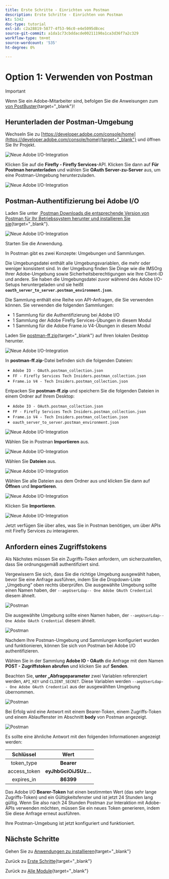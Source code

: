 ```yaml
---
title: Erste Schritte - Einrichten von Postman
description: Erste Schritte - Einrichten von Postman
kt: 5342
doc-type: tutorial
exl-id: c2a28819-5877-4f53-96c0-e4e5095d8cec
source-git-commit: a1da1c73cbddacde00211190a1ca3d36f7a2c329
workflow-type: tm+mt
source-wordcount: '535'
ht-degree: 0%

---
```


# Option 1: Verwenden von Postman

>[!IMPORTANT]
>
>Wenn Sie ein Adobe-Mitarbeiter sind, befolgen Sie die Anweisungen zum [&#x200B; von PostBuster](./ex8.md){target="_blank"}!

## Herunterladen der Postman-Umgebung

Wechseln Sie zu [https://developer.adobe.com/console/home](https://developer.adobe.com/console/home){target="_blank"} und öffnen Sie Ihr Projekt.

![Neue Adobe I/O-Integration](./images/iopr.png)

Klicken Sie auf die **Firefly - Firefly Services**-API. Klicken Sie dann auf **Für Postman herunterladen** und wählen Sie **OAuth Server-zu-Server** aus, um eine Postman-Umgebung herunterzuladen.

![Neue Adobe I/O-Integration](./images/iopm.png)

## Postman-Authentifizierung bei Adobe I/O

Laden Sie unter [&#x200B; Postman Downloads die entsprechende Version von Postman für Ihr Betriebssystem herunter und installieren Sie sie](https://www.postman.com/downloads/){target="_blank"}.

![Neue Adobe I/O-Integration](./images/getstarted.png)

Starten Sie die Anwendung.

In Postman gibt es zwei Konzepte: Umgebungen und Sammlungen.

Die Umgebungsdatei enthält alle Umgebungsvariablen, die mehr oder weniger konsistent sind. In der Umgebung finden Sie Dinge wie die IMSOrg Ihrer Adobe-Umgebung sowie Sicherheitsberechtigungen wie Ihre Client-ID und andere. Sie haben die Umgebungsdatei zuvor während des Adobe I/O-Setups heruntergeladen und sie heißt **`oauth_server_to_server.postman_environment.json`**.

Die Sammlung enthält eine Reihe von API-Anfragen, die Sie verwenden können. Sie verwenden die folgenden Sammlungen:

- 1 Sammlung für die Authentifizierung bei Adobe I/O
- 1 Sammlung der Adobe Firefly Services-Übungen in diesem Modul
- 1 Sammlung für die Adobe Frame.io V4-Übungen in diesem Modul

Laden Sie [postman-ff.zip](./../../../assets/postman/postman-ff.zip){target="_blank"} auf Ihren lokalen Desktop herunter.

![Neue Adobe I/O-Integration](./images/pmfolder.png)

In **postman-ff.zip**-Datei befinden sich die folgenden Dateien:

- `Adobe IO - OAuth.postman_collection.json`
- `FF - Firefly Services Tech Insiders.postman_collection.json`
- `Frame.io V4 - Tech Insiders.postman_collection.json`

Entpacken Sie **postman-ff.zip** und speichern Sie die folgenden Dateien in einem Ordner auf Ihrem Desktop:

- `Adobe IO - OAuth.postman_collection.json`
- `FF - Firefly Services Tech Insiders.postman_collection.json`
- `Frame.io V4 - Tech Insiders.postman_collection.json`
- `oauth_server_to_server.postman_environment.json`

![Neue Adobe I/O-Integration](./images/pmfolder1.png)

Wählen Sie in Postman **Importieren** aus.

![Neue Adobe I/O-Integration](./images/postmanui.png)

Wählen Sie **Dateien** aus.

![Neue Adobe I/O-Integration](./images/choosefiles.png)

Wählen Sie alle Dateien aus dem Ordner aus und klicken Sie dann auf **Öffnen** und **Importieren**.

![Neue Adobe I/O-Integration](./images/selectfiles.png)

Klicken Sie **Importieren**.

![Neue Adobe I/O-Integration](./images/impconfirm.png)

Jetzt verfügen Sie über alles, was Sie in Postman benötigen, um über APIs mit Firefly Services zu interagieren.

## Anfordern eines Zugriffstokens

Als Nächstes müssen Sie ein Zugriffs-Token anfordern, um sicherzustellen, dass Sie ordnungsgemäß authentifiziert sind.

Vergewissern Sie sich, dass Sie die richtige Umgebung ausgewählt haben, bevor Sie eine Anfrage ausführen, indem Sie die Dropdown-Liste „Umgebung“ oben rechts überprüfen. Die ausgewählte Umgebung sollte einen Namen haben, der `--aepUserLdap-- One Adobe OAuth Credential` diesem ähnelt.

![Postman](./images/envselemea1.png)

Die ausgewählte Umgebung sollte einen Namen haben, der `--aepUserLdap-- One Adobe OAuth Credential` diesem ähnelt.

![Postman](./images/envselemea.png)

Nachdem Ihre Postman-Umgebung und Sammlungen konfiguriert wurden und funktionieren, können Sie sich von Postman bei Adobe I/O authentifizieren.

Wählen Sie in der Sammlung **Adobe IO - OAuth** die Anfrage mit dem Namen **POST - Zugriffstoken abrufen** und klicken Sie auf **Senden**.

Beachten Sie, **unter „Abfrageparameter** zwei Variablen referenziert werden, `API_KEY` und `CLIENT_SECRET`. Diese Variablen werden `--aepUserLdap-- One Adobe OAuth Credential` aus der ausgewählten Umgebung übernommen.

![Postman](./images/ioauth.png)

Bei Erfolg wird eine Antwort mit einem Bearer-Token, einem Zugriffs-Token und einem Ablauffenster im Abschnitt **body** von Postman angezeigt.

![Postman](./images/ioauthresp.png)

Es sollte eine ähnliche Antwort mit den folgenden Informationen angezeigt werden:

| Schlüssel | Wert |
|:-------------:| :---------------:| 
| token_type | **Bearer** |
| access_token | **eyJhbGciOiJSUz…** |
| expires_in | **86399** |

Das Adobe I/O **Bearer-Token** hat einen bestimmten Wert (das sehr lange Zugriffs-Token) und ein Gültigkeitsfenster und ist jetzt 24 Stunden lang gültig. Wenn Sie also nach 24 Stunden Postman zur Interaktion mit Adobe-APIs verwenden möchten, müssen Sie ein neues Token generieren, indem Sie diese Anfrage erneut ausführen.

Ihre Postman-Umgebung ist jetzt konfiguriert und funktioniert.

## Nächste Schritte

Gehen Sie zu [Anwendungen zu installieren](./ex9.md){target="_blank"}

Zurück zu [Erste Schritte](./getting-started.md){target="_blank"}

Zurück zu [Alle Module](./../../../overview.md){target="_blank"}
